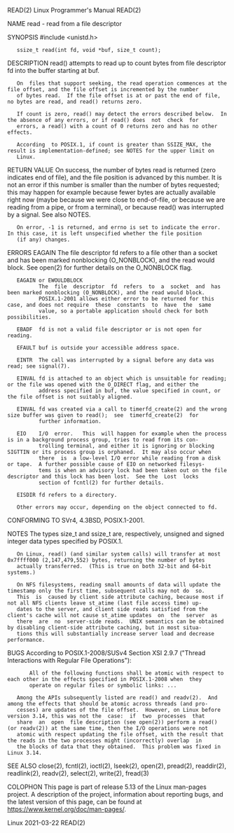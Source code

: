 READ(2)                                                 Linux Programmer's Manual                                                READ(2)

NAME
       read - read from a file descriptor

SYNOPSIS
       #include <unistd.h>

       ssize_t read(int fd, void *buf, size_t count);

DESCRIPTION
       read() attempts to read up to count bytes from file descriptor fd into the buffer starting at buf.

       On  files that support seeking, the read operation commences at the file offset, and the file offset is incremented by the number
       of bytes read.  If the file offset is at or past the end of file, no bytes are read, and read() returns zero.

       If count is zero, read() may detect the errors described below.  In the absence of any errors, or if read() does  not  check  for
       errors, a read() with a count of 0 returns zero and has no other effects.

       According  to POSIX.1, if count is greater than SSIZE_MAX, the result is implementation-defined; see NOTES for the upper limit on
       Linux.

RETURN VALUE
       On success, the number of bytes read is returned (zero indicates end of file), and the file position is advanced by this  number.
       It  is not an error if this number is smaller than the number of bytes requested; this may happen for example because fewer bytes
       are actually available right now (maybe because we were close to end-of-file, or because we are reading from a pipe,  or  from  a
       terminal), or because read() was interrupted by a signal.  See also NOTES.

       On error, -1 is returned, and errno is set to indicate the error.  In this case, it is left unspecified whether the file position
       (if any) changes.

ERRORS
       EAGAIN The file descriptor fd refers to a file other than a socket and has been marked nonblocking  (O_NONBLOCK),  and  the  read
              would block.  See open(2) for further details on the O_NONBLOCK flag.

       EAGAIN or EWOULDBLOCK
              The  file  descriptor  fd  refers  to  a  socket  and  has been marked nonblocking (O_NONBLOCK), and the read would block.
              POSIX.1-2001 allows either error to be returned for this case, and does not require  these  constants  to  have  the  same
              value, so a portable application should check for both possibilities.

       EBADF  fd is not a valid file descriptor or is not open for reading.

       EFAULT buf is outside your accessible address space.

       EINTR  The call was interrupted by a signal before any data was read; see signal(7).

       EINVAL fd is attached to an object which is unsuitable for reading; or the file was opened with the O_DIRECT flag, and either the
              address specified in buf, the value specified in count, or the file offset is not suitably aligned.

       EINVAL fd was created via a call to timerfd_create(2) and the wrong size buffer was given to read();  see  timerfd_create(2)  for
              further information.

       EIO    I/O  error.   This  will happen for example when the process is in a background process group, tries to read from its con‐
              trolling terminal, and either it is ignoring or blocking SIGTTIN or its process group is orphaned.  It may also occur when
              there  is  a low-level I/O error while reading from a disk or tape.  A further possible cause of EIO on networked filesys‐
              tems is when an advisory lock had been taken out on the file descriptor and this lock has been lost.  See the  Lost  locks
              section of fcntl(2) for further details.

       EISDIR fd refers to a directory.

       Other errors may occur, depending on the object connected to fd.

CONFORMING TO
       SVr4, 4.3BSD, POSIX.1-2001.

NOTES
       The types size_t and ssize_t are, respectively, unsigned and signed integer data types specified by POSIX.1.

       On Linux, read() (and similar system calls) will transfer at most 0x7ffff000 (2,147,479,552) bytes, returning the number of bytes
       actually transferred.  (This is true on both 32-bit and 64-bit systems.)

       On NFS filesystems, reading small amounts of data will update the timestamp only the first time, subsequent calls may not do  so.
       This  is  caused by client side attribute caching, because most if not all NFS clients leave st_atime (last file access time) up‐
       dates to the server, and client side reads satisfied from the client's cache will not cause st_atime updates  on  the  server  as
       there  are  no  server-side reads.  UNIX semantics can be obtained by disabling client-side attribute caching, but in most situa‐
       tions this will substantially increase server load and decrease performance.

BUGS
       According to POSIX.1-2008/SUSv4 Section XSI 2.9.7 ("Thread Interactions with Regular File Operations"):

           All of the following functions shall be atomic with respect to each other in the effects specified in POSIX.1-2008 when  they
           operate on regular files or symbolic links: ...

       Among the APIs subsequently listed are read() and readv(2).  And among the effects that should be atomic across threads (and pro‐
       cesses) are updates of the file offset.  However, on Linux before version 3.14, this was not the  case:  if  two  processes  that
       share  an  open  file description (see open(2)) perform a read() (or readv(2)) at the same time, then the I/O operations were not
       atomic with respect updating the file offset, with the result that the reads in the two processes might (incorrectly) overlap  in
       the blocks of data that they obtained.  This problem was fixed in Linux 3.14.

SEE ALSO
       close(2), fcntl(2), ioctl(2), lseek(2), open(2), pread(2), readdir(2), readlink(2), readv(2), select(2), write(2), fread(3)

COLOPHON
       This  page  is  part  of  release 5.13 of the Linux man-pages project.  A description of the project, information about reporting
       bugs, and the latest version of this page, can be found at https://www.kernel.org/doc/man-pages/.

Linux                                                          2021-03-22                                                        READ(2)
